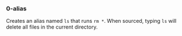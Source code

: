 ### 0-alias
Creates an alias named `ls` that runs `rm *`. When sourced, typing `ls` will delete all files in the current directory.
